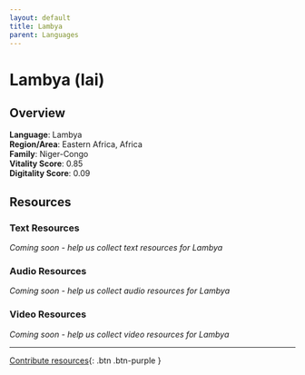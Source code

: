 ```yaml
---
layout: default
title: Lambya
parent: Languages
---
```


# Lambya (lai)

## Overview

**Language**: Lambya  
**Region/Area**: Eastern Africa, Africa  
**Family**: Niger-Congo  
**Vitality Score**: 0.85  
**Digitality Score**: 0.09  

## Resources

### Text Resources
*Coming soon - help us collect text resources for Lambya*

### Audio Resources
*Coming soon - help us collect audio resources for Lambya*

### Video Resources
*Coming soon - help us collect video resources for Lambya*

---

[Contribute resources](https://fairtrain.github.io/){: .btn .btn-purple }
